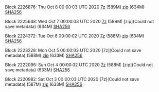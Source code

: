 Block 2226876: Thu Oct  8 00:00:03 UTC 2020 [7z]() (589M) [zip]() (634M) [SHA256]()

Block 2225648: Wed Oct  7 00:00:03 UTC 2020 [7z]() (589M) [zip](Could not save metadata) (634M) [SHA256]()

Block 2224372: Tue Oct  6 00:00:02 UTC 2020 [7z]() (588M) [zip]() (634M) [SHA256]()

Block 2223228: Mon Oct  5 00:00:03 UTC 2020 [7z](Could not save metadata) (588M) [zip]() (633M) [SHA256]()

Block 2222096: Sun Oct  4 00:00:02 UTC 2020 [7z]() (588M) [zip](Could not save metadata) (633M) [SHA256](https://transfer.sh/13iCIl/sha256.txt)

Block 2220982: Sat Oct  3 00:00:03 UTC 2020 [7z](Could not save metadata) (587M) [zip]() (633M) [SHA256]()
